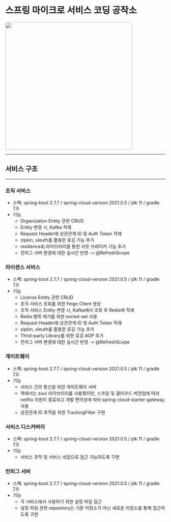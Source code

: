 # 스프링 마이크로 서비스 코딩 공작소

<img src="http://image.yes24.com/goods/110243944/XL" width="400" height="400">

---

## 서비스 구조

---

### 조직 서비스
- 스펙: spring-boot 2.7.7 / spring-cloud-version 2021.0.5 / jdk 11 / gradle 7.0
- 기능
  - Organization Entity 관련 CRUD
  - Entity 변경 시, Kafka 적재
  - Request Header에 상관관계 ID 및 Auth Token 적재
  - zipkin, sleuth를 활용한 로깅 기능 추가
  - resilience4j 라이브러리를 통한 서킷 브레이커 기능 추가
  - 컨피그 서버 변경에 대한 실시간 반영 -> @RefreshScope

### 라이센스 서비스
- 스펙: spring-boot 2.7.7 / spring-cloud-version 2021.0.5 / jdk 11 / gradle 7.0
- 기능
  - License Entity 관련 CRUD
  - 조직 서비스 조회를 위한 Feign Client 생성
  - 조직 서비스 Entity 변경 시, Kafka에서 조회 후 Redis에 적재
  - Redis 병목 제거를 위한 sorted-set 사용
  - Request Header에 상관관계 ID 및 Auth Token 적재
  - zipkin, sleuth를 활용한 로깅 기능 추가
  - Thrid-party Library를 위한 로깅 AOP 추가
  - 컨피그 서버 변경에 대한 실시간 반영 -> @RefreshScope

### 게이트웨이
- 스펙: spring-boot 2.7.7 / spring-cloud-version 2021.0.5 / jdk 11 / gradle 7.0
- 기능
  - 서비스 간의 통신을 위한 게이트웨이 서버
  - 책에서는 zuul 라이브러리를 사용했지만, 스프링 및 클라우드 버전업에 따라 netflix 지원이 종료되고 개발 편의성에 따라 spring-cloud-starter-gateway 사용
  - 상관관계 ID 추적을 위한 TrackingFilter 구현

### 서비스 디스커버리
- 스펙: spring-boot 2.7.7 / spring-cloud-version 2021.0.5 / jdk 11 / gradle 7.0
- 기능
  - 서비스 추적 및 서비스 네임으로 접근 가능하도록 구현

### 컨피그 서버
- 스펙: spring-boot 2.7.7 / spring-cloud-version 2021.0.5 / jdk 11 / gradle 7.0
- 기능
  - 각 서비스에서 사용하기 위한 설정 파일 접근
  - 설정 파일 관련 repository는 기존 저장소가 아닌 새로운 저장소를 통해 접근하도록 구현


